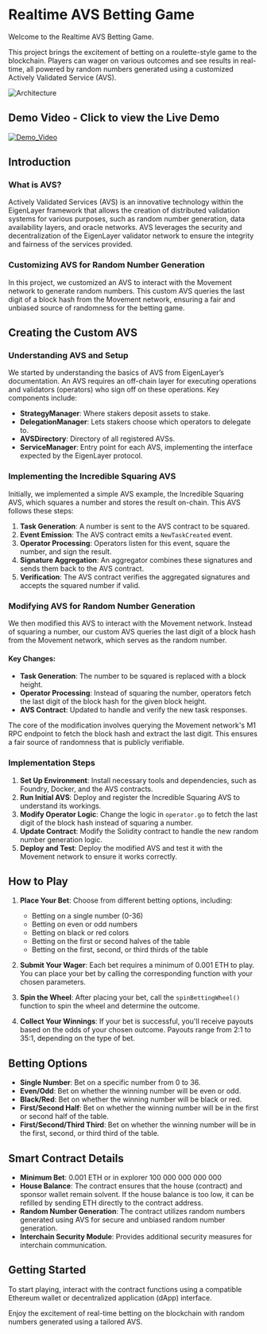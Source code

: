# Realtime AVS Betting Game

Welcome to the Realtime AVS Betting Game.

This project brings the excitement of betting on a roulette-style game to the blockchain. Players can wager on various outcomes and see results in real-time, all powered by random numbers generated using a customized Actively Validated Service (AVS).

![Architecture](https://github.com/user-attachments/assets/ff7c1869-dff4-4156-a3de-7d01b72a4dcc)

## Demo Video - Click to view the Live Demo 

[![Demo_Video](https://img.youtube.com/vi/XNlCTk0chRM/0.jpg)](https://www.youtube.com/watch?v=XNlCTk0chRM)

## Introduction

### What is AVS?

Actively Validated Services (AVS) is an innovative technology within the EigenLayer framework that allows the creation of distributed validation systems for various purposes, such as random number generation, data availability layers, and oracle networks. AVS leverages the security and decentralization of the EigenLayer validator network to ensure the integrity and fairness of the services provided.

### Customizing AVS for Random Number Generation

In this project, we customized an AVS to interact with the Movement network to generate random numbers. This custom AVS queries the last digit of a block hash from the Movement network, ensuring a fair and unbiased source of randomness for the betting game.

## Creating the Custom AVS

### Understanding AVS and Setup

We started by understanding the basics of AVS from EigenLayer’s documentation. An AVS requires an off-chain layer for executing operations and validators (operators) who sign off on these operations. Key components include:

- **StrategyManager**: Where stakers deposit assets to stake.
- **DelegationManager**: Lets stakers choose which operators to delegate to.
- **AVSDirectory**: Directory of all registered AVSs.
- **ServiceManager**: Entry point for each AVS, implementing the interface expected by the EigenLayer protocol.

### Implementing the Incredible Squaring AVS

Initially, we implemented a simple AVS example, the Incredible Squaring AVS, which squares a number and stores the result on-chain. This AVS follows these steps:

1. **Task Generation**: A number is sent to the AVS contract to be squared.
2. **Event Emission**: The AVS contract emits a `NewTaskCreated` event.
3. **Operator Processing**: Operators listen for this event, square the number, and sign the result.
4. **Signature Aggregation**: An aggregator combines these signatures and sends them back to the AVS contract.
5. **Verification**: The AVS contract verifies the aggregated signatures and accepts the squared number if valid.

### Modifying AVS for Random Number Generation

We then modified this AVS to interact with the Movement network. Instead of squaring a number, our custom AVS queries the last digit of a block hash from the Movement network, which serves as the random number.

#### Key Changes:

- **Task Generation**: The number to be squared is replaced with a block height.
- **Operator Processing**: Instead of squaring the number, operators fetch the last digit of the block hash for the given block height.
- **AVS Contract**: Updated to handle and verify the new task responses.

The core of the modification involves querying the Movement network's M1 RPC endpoint to fetch the block hash and extract the last digit. This ensures a fair source of randomness that is publicly verifiable.

### Implementation Steps

1. **Set Up Environment**: Install necessary tools and dependencies, such as Foundry, Docker, and the AVS contracts.
2. **Run Initial AVS**: Deploy and register the Incredible Squaring AVS to understand its workings.
3. **Modify Operator Logic**: Change the logic in `operator.go` to fetch the last digit of the block hash instead of squaring a number.
4. **Update Contract**: Modify the Solidity contract to handle the new random number generation logic.
5. **Deploy and Test**: Deploy the modified AVS and test it with the Movement network to ensure it works correctly.

## How to Play

1. **Place Your Bet**: Choose from different betting options, including:
   - Betting on a single number (0-36)
   - Betting on even or odd numbers
   - Betting on black or red colors
   - Betting on the first or second halves of the table
   - Betting on the first, second, or third thirds of the table

2. **Submit Your Wager**: Each bet requires a minimum of 0.001 ETH to play. You can place your bet by calling the corresponding function with your chosen parameters.

3. **Spin the Wheel**: After placing your bet, call the `spinBettingWheel()` function to spin the wheel and determine the outcome.

4. **Collect Your Winnings**: If your bet is successful, you'll receive payouts based on the odds of your chosen outcome. Payouts range from 2:1 to 35:1, depending on the type of bet.

## Betting Options

- **Single Number**: Bet on a specific number from 0 to 36.
- **Even/Odd**: Bet on whether the winning number will be even or odd.
- **Black/Red**: Bet on whether the winning number will be black or red.
- **First/Second Half**: Bet on whether the winning number will be in the first or second half of the table.
- **First/Second/Third Third**: Bet on whether the winning number will be in the first, second, or third third of the table.

## Smart Contract Details

- **Minimum Bet**: 0.001 ETH or in explorer 100 000 000 000 000
- **House Balance**: The contract ensures that the house (contract) and sponsor wallet remain solvent. If the house balance is too low, it can be refilled by sending ETH directly to the contract address.
- **Random Number Generation**: The contract utilizes random numbers generated using AVS for secure and unbiased random number generation.
- **Interchain Security Module**: Provides additional security measures for interchain communication.

## Getting Started

To start playing, interact with the contract functions using a compatible Ethereum wallet or decentralized application (dApp) interface.

Enjoy the excitement of real-time betting on the blockchain with random numbers generated using a tailored AVS.